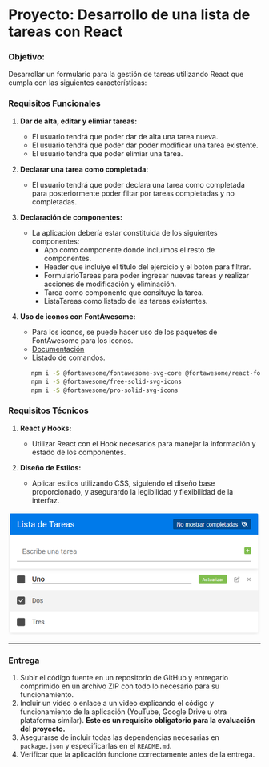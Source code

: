 # Proyecto: Desarrollo de una lista de tareas con React

### Objetivo:

Desarrollar un formulario para la gestión de tareas utilizando React que cumpla con las siguientes características:

### **Requisitos Funcionales**

1. **Dar de alta, editar y elimiar tareas:**

   - El usuario tendrá que poder dar de alta una tarea nueva.
   - El usuario tendrá que poder dar poder modificar una tarea existente.
   - El usuario tendrá que poder elimiar una tarea.

2. **Declarar una tarea como completada:**

   - El usuario tendrá que poder declara una tarea como completada para posteriormente poder filtar por tareas completadas y no completadas.

3. **Declaración de componentes:**

   - La aplicación debería estar constituida de los siguientes componentes:
     - App como componente donde incluimos el resto de componentes.
     - Header que incluiye el título del ejercicio y el botón para filtrar.
     - FormularioTareas para poder ingresar nuevas tareas y realizar acciones de modificación y eliminación.
     - Tarea como componente que consituye la tarea.
     - ListaTareas como listado de las tareas existentes.

4. **Uso de iconos con FontAwesome:**

   - Para los iconos, se puede hacer uso de los paquetes de FontAwesome para los iconos.
   - [Documentación](https://www.digitalocean.com/community/tutorials/how-to-use-font-awesome-5-with-react-es)
   - Listado de comandos.
   ```bash
      npm i -S @fortawesome/fontawesome-svg-core @fortawesome/react-fontawesome
      npm i -S @fortawesome/free-solid-svg-icons
      npm i -S @fortawesome/pro-solid-svg-icons
   ```

### **Requisitos Técnicos**

1. **React y Hooks:**

   - Utilizar React con el Hook necesarios para manejar la información y estado de los componentes.

2. **Diseño de Estilos:**
   - Aplicar estilos utilizando CSS, siguiendo el diseño base proporcionado, y asegurardo la legibilidad y flexibilidad de la interfaz.

![enunciado](./enunciado.png)

---

### **Entrega**

1. Subir el código fuente en un repositorio de GitHub y entregarlo comprimido en un archivo ZIP con todo lo necesario para su funcionamiento.
2. Incluir un video o enlace a un video explicando el código y funcionamiento de la aplicación (YouTube, Google Drive u otra plataforma similar). **Este es un requisito obligatorio para la evaluación del proyecto.**
3. Asegurarse de incluir todas las dependencias necesarias en `package.json` y especificarlas en el `README.md`.
4. Verificar que la aplicación funcione correctamente antes de la entrega.
